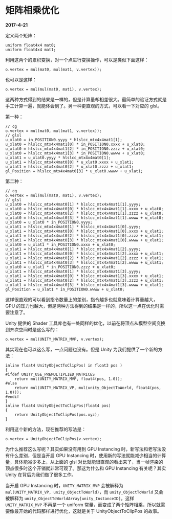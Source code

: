 # 矩阵相乘优化

**2017-4-21**

定义两个矩阵：

	uniform float4x4 mat0;	uniform float4x4 mat1;
	
利用这两个的累积变换，对一个点进行变换操作，可以是类似下面这样：

	o.vertex = mul(mat0, mul(mat1, v.vertex));
	
也可以是这样：

	o.vertex = mul(mul(mat0, mat1), v.vertex);
	
这两种方式得到的结果是一样的，但是计算量却相差很大。最简单的验证方式就是手工计算一遍，就能体会到了。另一种更直观的方式，可以看一下对应的 glsl。

第一种：
	
	// cg
	o.vertex = mul(mat0, mul(mat1, v.vertex));
	// glsl
	u_xlat0 = in_POSITION0.yyyy * hlslcc_mtx4x4mat1[1];
	u_xlat0 = hlslcc_mtx4x4mat1[0] * in_POSITION0.xxxx + u_xlat0;
	u_xlat0 = hlslcc_mtx4x4mat1[2] * in_POSITION0.zzzz + u_xlat0;
	u_xlat0 = hlslcc_mtx4x4mat1[3] * in_POSITION0.wwww + u_xlat0;
	u_xlat1 = u_xlat0.yyyy * hlslcc_mtx4x4mat0[1];
	u_xlat1 = hlslcc_mtx4x4mat0[0] * u_xlat0.xxxx + u_xlat1;
	u_xlat1 = hlslcc_mtx4x4mat0[2] * u_xlat0.zzzz + u_xlat1;
	gl_Position = hlslcc_mtx4x4mat0[3] * u_xlat0.wwww + u_xlat1;
	
第二种：

	// cg
	o.vertex = mul(mul(mat0, mat1), v.vertex);
	// glsl
    u_xlat0 = hlslcc_mtx4x4mat0[1] * hlslcc_mtx4x4mat1[1].yyyy;
    u_xlat0 = hlslcc_mtx4x4mat0[0] * hlslcc_mtx4x4mat1[1].xxxx + u_xlat0;
    u_xlat0 = hlslcc_mtx4x4mat0[2] * hlslcc_mtx4x4mat1[1].zzzz + u_xlat0;
    u_xlat0 = hlslcc_mtx4x4mat0[3] * hlslcc_mtx4x4mat1[1].wwww + u_xlat0;
    u_xlat0 = u_xlat0 * in_POSITION0.yyyy;
    u_xlat1 = hlslcc_mtx4x4mat0[1] * hlslcc_mtx4x4mat1[0].yyyy;
    u_xlat1 = hlslcc_mtx4x4mat0[0] * hlslcc_mtx4x4mat1[0].xxxx + u_xlat1;
    u_xlat1 = hlslcc_mtx4x4mat0[2] * hlslcc_mtx4x4mat1[0].zzzz + u_xlat1;
    u_xlat1 = hlslcc_mtx4x4mat0[3] * hlslcc_mtx4x4mat1[0].wwww + u_xlat1;
    u_xlat0 = u_xlat1 * in_POSITION0.xxxx + u_xlat0;
    u_xlat1 = hlslcc_mtx4x4mat0[1] * hlslcc_mtx4x4mat1[2].yyyy;
    u_xlat1 = hlslcc_mtx4x4mat0[0] * hlslcc_mtx4x4mat1[2].xxxx + u_xlat1;
    u_xlat1 = hlslcc_mtx4x4mat0[2] * hlslcc_mtx4x4mat1[2].zzzz + u_xlat1;
    u_xlat1 = hlslcc_mtx4x4mat0[3] * hlslcc_mtx4x4mat1[2].wwww + u_xlat1;
    u_xlat0 = u_xlat1 * in_POSITION0.zzzz + u_xlat0;
    u_xlat1 = hlslcc_mtx4x4mat0[1] * hlslcc_mtx4x4mat1[3].yyyy;
    u_xlat1 = hlslcc_mtx4x4mat0[0] * hlslcc_mtx4x4mat1[3].xxxx + u_xlat1;
    u_xlat1 = hlslcc_mtx4x4mat0[2] * hlslcc_mtx4x4mat1[3].zzzz + u_xlat1;
    u_xlat1 = hlslcc_mtx4x4mat0[3] * hlslcc_mtx4x4mat1[3].wwww + u_xlat1;
    gl_Position = u_xlat1 * in_POSITION0.wwww + u_xlat0;
    
这样很直观的可以看到指令数量上的差别，指令越多也就意味着计算量越大，GPU 的压力也越大，但是两种方法得到的结果是一样的，所以这一点在优化时需要注意了。

Unity 提供的 Shader 工具库也有一处同样的优化，以前在将顶点从模型空间变换到齐次空间时是这么写的：

	o.vertex = mul(UNITY_MATRIX_MVP, v.vertex);
	
其实现在也可以这么写，一点问题也没有。但是 Unity 为我们提供了一个新的方法：

	inline float4 UnityObjectToClipPos( in float3 pos )
	{
	#ifdef UNITY_USE_PREMULTIPLIED_MATRICES
		return mul(UNITY_MATRIX_MVP, float4(pos, 1.0));
	#else
		return mul(UNITY_MATRIX_VP, mul(unity_ObjectToWorld, float4(pos, 1.0)));
	#endif
	}
	inline float4 UnityObjectToClipPos(float4 pos)
	{
		return UnityObjectToClipPos(pos.xyz);
	}

利用这个新的方法，现在推荐的写法是：

	o.vertex = UnityObjectToClipPos(v.vertex);
	
为什么推荐这么写呢？其实如果没有用到 GPU Instancing 时，新写法和老写法没有什么差别，但是当开启 GPU Instancing 时，使用新的写法就能减少相当的计算量，具体能减少多上，从上面的 glsl 对比就能很直观的看出来了，当一帧渲染的顶点很多时这个开销就非常可观了。那这为什么和 GPU Instancing 有关呢？其实 Unity 在背后为我们做了很多工作。

当开启 GPU Instancing 时，`UNITY_MATRIX_MVP` 会被解释为 `mul(UNITY_MATRIX_VP, unity_ObjectToWorld)`，而 `unity_ObjectToWorld` 又会被解释为 `unity_ObjectToWorldArray[unity_InstanceID]`。这样 `UNITY_MATRIX_MVP` 不再是一个 uniform 常量，而变成了两个矩阵相乘，所以就需要像最开始的代码那样进行优化，这就是关于 UnityObjectToClipPos 的故事。
	

	